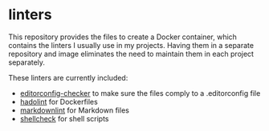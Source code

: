 linters
=======

This repository provides the files to create a Docker container, which contains
the linters I usually use in my projects. Having them in a separate repository
and image eliminates the need to maintain them in each project separately.

These linters are currently included:

- [editorconfig-checker](https://github.com/editorconfig-checker/editorconfig-checker)
  to make sure the files comply to a .editorconfig file
- [hadolint](https://github.com/hadolint/hadolint) for Dockerfiles
- [markdownlint](https://github.com/markdownlint/markdownlint) for Markdown files
- [shellcheck](https://github.com/koalaman/shellcheck) for shell scripts
